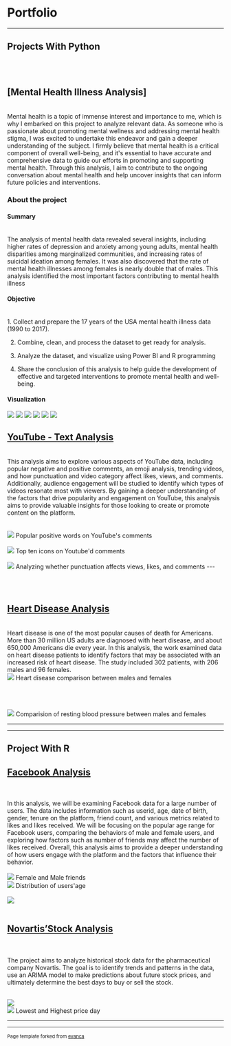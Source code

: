 # Portfolio

---

## Projects With Python

<br><br>
## [Mental Health Illness Analysis]
<br>
Mental health is a topic of immense interest and importance to me, which is why I embarked on this project to analyze relevant data. As someone who is passionate about promoting mental wellness and addressing mental health stigma, I was excited to undertake this endeavor and gain a deeper understanding of the subject. I firmly believe that mental health is a critical component of overall well-being, and it's essential to have accurate and comprehensive data to guide our efforts in promoting and supporting mental health. Through this analysis, I aim to contribute to the ongoing conversation about mental health and help uncover insights that can inform future policies and interventions.

### About the project

#### Summary
<br>
The analysis of mental health data revealed several insights, including higher rates of depression and anxiety among young adults, mental health disparities among marginalized communities, and increasing rates of suicidal ideation among females. It was also discovered that the rate of mental health illnesses among females is nearly double that of males. This analysis identified the most important factors contributing to mental health illness

#### Objective
<br>
1. Collect and prepare the 17 years of the USA mental health illness data (1990 to 2017).

2. Combine, clean, and process the dataset to get ready for analysis.

3. Analyze the dataset, and visualize using Power BI and R programming

4. Share the conclusion of this analysis to help guide the development of effective and targeted interventions to promote mental health and well-being.

#### Visualization
<img src="images/1.png?raw=true"/>
<img src="images/2.png?raw=true"/>
<img src="images/3.png?raw=true"/>
<img src="images/4.png?raw=true"/>
<img src="images/5.png?raw=true"/>
<img src="images/10.png?raw=true"/>

  
## [YouTube - Text Analysis](https://github.com/Thi-Ngo/YouTube---Text-analysis/blob/main/Youtube%20Analysis.ipynb)
<br>
This analysis aims to explore various aspects of YouTube data, including popular negative and positive comments, an emoji analysis, trending videos, and how punctuation and video category affect likes, views, and comments. Additionally, audience engagement will be studied to identify which types of videos resonate most with viewers. By gaining a deeper understanding of the factors that drive popularity and engagement on YouTube, this analysis aims to provide valuable insights for those looking to create or promote content on the platform.
<br><br><br>
<img src="images/youtube 2.png?raw=true"/>
Popular positive words on YouTube's comments
<br><br>
<img src="images/Youtube 3.png?raw=true"/>
Top ten icons on Youtube'd comments
<br><br>

<img src="images/youtube 6.png?raw=true"/>
Analyzing whether punctuation affects views, likes, and comments
---

<br><br>
## [Heart Disease Analysis](https://github.com/Thi-Ngo/Heart-Disease-Analysis/blob/main/Heart%20Disease%20Analysis.ipynb)
<br>
Heart disease is one of the most popular causes of death for Americans. More than 30 million US adults are diagnosed with heart disease, and about 650,000 Americans die every year. In this analysis, the work examined data on heart disease patients to identify factors that may be associated with an increased risk of heart disease.
The study included 302 patients, with 206 males and 96 females. 

<br>
<img src="images/heart1.png?raw=true"/>
Heart disease comparison between males and females

<br><br><br>
<img src="images/heart3.png?raw=true"/>
Comparision of resting blood pressure between males and females

---


---

## Project With R

## [Facebook Analysis](https://rpubs.com/Thi_Ngo/991308)
<br><br>
In this analysis, we will be examining Facebook data for a large number of users. The data includes information such as userid, age, date of birth, gender, tenure on the platform, friend count, and various metrics related to likes and likes received. We will be focusing on the popular age range for Facebook users, comparing the behaviors of male and female users, and exploring how factors such as number of friends may affect the number of likes received. Overall, this analysis aims to provide a deeper understanding of how users engage with the platform and the factors that influence their behavior.
<br><br>
<img src="images/fb1.png?raw=true"/>
  Female and Male friends
 <br>
 <img src="images/fb2.png?raw=true"/>
 Distribution of users'age
  <br><br>
  <img src="images/fb5.png?raw=true"/>
 <br><br>
 

## [Novartis’Stock Analysis](https://rpubs.com/Thi_Ngo/991275)
<br><br>
The project aims to analyze historical stock data for the pharmaceutical company Novartis. The goal is to identify trends and patterns in the data, use an ARIMA model to make predictions about future stock prices, and ultimately determine the best days to buy or sell the stock.
<br><br>

 <img src="images/stock2.png?raw=true"/>
 <br>
 <img src="images/stock4.png?raw=true"/>
 Lowest and Highest price day


---




---
<p style="font-size:11px">Page template forked from <a href="https://github.com/evanca/quick-portfolio">evanca</a></p>
<!-- Remove above link if you don't want to attibute -->
